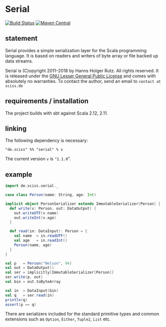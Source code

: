 # Serial

[![Build Status](https://travis-ci.org/Sciss/Serial.svg?branch=master)](https://travis-ci.org/Sciss/Serial)
[![Maven Central](https://maven-badges.herokuapp.com/maven-central/de.sciss/serial_2.11/badge.svg)](https://maven-badges.herokuapp.com/maven-central/de.sciss/serial_2.11)

## statement

Serial provides a simple serialization layer for the Scala programming language. It is based on readers and writers 
of byte array or file backed up data streams.

Serial is (C)opyright 2011&ndash;2018 by Hanns Holger Rutz. All rights reserved. It is released under 
the [GNU Lesser General Public License](https://raw.github.com/Sciss/Serial/master/LICENSE) and comes with 
absolutely no warranties. To contact the author, send an email to `contact at sciss.de`

## requirements / installation

The project builds with sbt against Scala 2.12, 2.11.

## linking

The following dependency is necessary:

    "de.sciss" %% "serial" % v

The current version `v` is `"1.1.0`".

## example

```scala
import de.sciss.serial._

case class Person(name: String, age: Int)

implicit object PersonSerializer extends ImmutableSerializer[Person] {
  def write(v: Person, out: DataOutput) {
    out.writeUTF(v.name)
    out.writeInt(v.age)
  }

  def read(in: DataInput): Person = {
    val name  = in.readUTF()
    val age   = in.readInt()
    Person(name, age)
  }
}

val p   = Person("Nelson", 94)
val out = DataOutput()
val ser = implicitly[ImmutableSerializer[Person]]
ser.write(p, out)
val bin = out.toByteArray

val in  = DataInput(bin)
val q   = ser.read(in)
println(q)
assert(p == q)
```

There are serializers included for the standard primitive types and common extensions such
as `Option`, `Either`, `Tuple2`, `List` etc.
